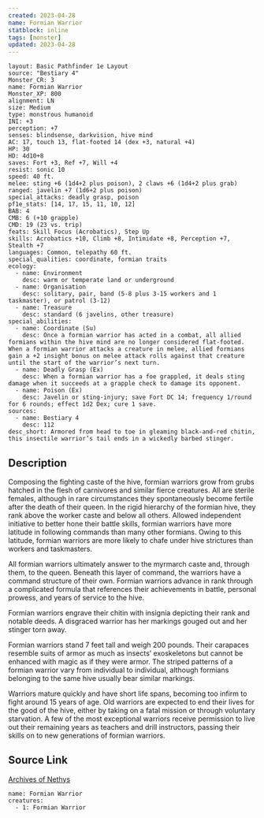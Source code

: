 ```yaml
---
created: 2023-04-28
name: Formian Warrior
statblock: inline
tags: [monster]
updated: 2023-04-28
---
```

```statblock
layout: Basic Pathfinder 1e Layout
source: "Bestiary 4"
Monster_CR: 3
name: Formian Warrior
Monster_XP: 800
alignment: LN
size: Medium
type: monstrous humanoid
INI: +3
perception: +7
senses: blindsense, darkvision, hive mind
AC: 17, touch 13, flat-footed 14 (dex +3, natural +4)
HP: 30
HD: 4d10+8
saves: Fort +3, Ref +7, Will +4
resist: sonic 10
speed: 40 ft.
melee: sting +6 (1d4+2 plus poison), 2 claws +6 (1d4+2 plus grab)
ranged: javelin +7 (1d6+2 plus poison)
special_attacks: deadly grasp, poison
pf1e_stats: [14, 17, 15, 11, 10, 12]
BAB: 4
CMB: 6 (+10 grapple)
CMD: 19 (23 vs. trip)
feats: Skill Focus (Acrobatics), Step Up
skills: Acrobatics +10, Climb +8, Intimidate +8, Perception +7, Stealth +7
languages: Common, telepathy 60 ft.
special_qualities: coordinate, formian traits
ecology:
  - name: Environment
    desc: warm or temperate land or underground
  - name: Organisation
    desc: solitary, pair, band (5-8 plus 3-15 workers and 1 taskmaster), or patrol (3-12)
  - name: Treasure
    desc: standard (6 javelins, other treasure)
special_abilities:
  - name: Coordinate (Su)
    desc: Once a formian warrior has acted in a combat, all allied formians within the hive mind are no longer considered flat-footed. When a formian warrior attacks a creature in melee, allied formians gain a +2 insight bonus on melee attack rolls against that creature until the start of the warrior’s next turn.
  - name: Deadly Grasp (Ex)
    desc: When a formian warrior has a foe grappled, it deals sting damage when it succeeds at a grapple check to damage its opponent.
  - name: Poison (Ex)
    desc: Javelin or sting-injury; save Fort DC 14; frequency 1/round for 6 rounds; effect 1d2 Dex; cure 1 save.
sources:
  - name: Bestiary 4
    desc: 112
desc_short: Armored from head to toe in gleaming black-and-red chitin, this insectile warrior’s tail ends in a wickedly barbed stinger.
```
## Description
Composing the fighting caste of the hive, formian warriors grow from grubs hatched in the flesh of carnivores and similar fierce creatures. All are sterile females, although in rare circumstances they spontaneously become fertile after the death of their queen. In the rigid hierarchy of the formian hive, they rank above the worker caste and below all others. Allowed independent initiative to better hone their battle skills, formian warriors have more latitude in following commands than many other formians. Owing to this latitude, formian warriors are more likely to chafe under hive strictures than workers and taskmasters.

All formian warriors ultimately answer to the myrmarch caste and, through them, to the queen. Beneath this layer of command, the warriors have a command structure of their own. Formian warriors advance in rank through a complicated formula that references their achievements in battle, personal prowess, and years of service to the hive.

Formian warriors engrave their chitin with insignia depicting their rank and notable deeds. A disgraced warrior has her markings gouged out and her stinger torn away.

Formian warriors stand 7 feet tall and weigh 200 pounds. Their carapaces resemble suits of armor as much as insects’ exoskeletons but cannot be enhanced with magic as if they were armor. The striped patterns of a formian warrior vary from individual to individual, although formians belonging to the same hive usually bear similar markings.

Warriors mature quickly and have short life spans, becoming too infirm to fight around 15 years of age. Old warriors are expected to end their lives for the good of the hive, either by taking on a fatal mission or through voluntary starvation. A few of the most exceptional warriors receive permission to live out their remaining years as teachers and drill instructors, passing their skills on to new generations of formian warriors.
## Source Link
[Archives of Nethys](https://aonprd.com/MonsterDisplay.aspx?ItemName=Formian%20Warrior)
```encounter-table
name: Formian Warrior
creatures:
  - 1: Formian Warrior
```

